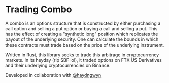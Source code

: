 # Trading Combo
A combo is an options structure that is constructed by either purchasing a call option and selling a put option or buying a call and selling a put. This has the effect of creating a "synthetic long" position which replicates the payout of the underlying security. One can calculate the bounds in which these contracts must trade based on the price of the underlying instrument. 

Written in Rust, this library seeks to trade this arbitrage in cryptocurrency markets. In its heyday (rip SBF lol), it traded options on FTX US Derivatives and their underlying cryptocurrencies on Binance.

Developed in collaboration with [@haydngwyn](https://github.com/haydngwyn)

